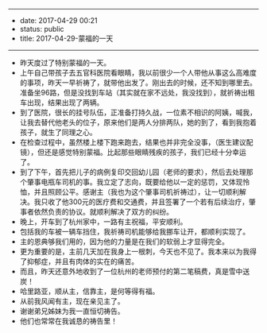 - --
- date: 2017-04-29 00:21
- status: public
- title: 2017-04-29-蒙福的一天
- --
- 昨天度过了特别蒙福的一天。
- 上午自己带孩子去五官科医院看眼睛，我以前很少一个人带他从事这么高难度的事项，昨天一早祈祷了，就带他出发了。刚出去的时候，还不知到哪里去。准备坐96路，但是没找到车站（其实就在家不远处，我没找到），就祈祷出租车出现，结果出现了两辆。
- 到了医院，很长的挂号队伍，正准备打持久战，一位素不相识的阿姨，喊我，让我去替代他老头的位子，原来他们是两人分排两队，她的到了，看到我抱着孩子，就生了同理之心。
- 在检查过程中，虽然楼上楼下跑来跑去，结果也并非完全没事，（医生建议配镜），但还是感觉特别蒙福。比起那些眼睛残疾的孩子，我们已经十分幸运了。
- 到了下午，首先把儿子的病例复印交回幼儿园（老师的要求），然后去处理那个肇事电瓶车司机的事。我立定了志向，既要给他以一定的惩罚，又体现怜恤，并且照顾公平。感谢主（我也为这个肇事司机祈祷过），让一切顺利解决。我只收了他300元的医疗费和交通费，并且签署了一个若有后续治疗，肇事者依然负责的协议。就顺利解决了双方的纠纷。
- 晚上，开车到了杭州家中，一路有主祝福，平安顺利。
- 包括我的车被一辆车挡住，我祈祷司机能够给我挪车让开，都顺利实现了。
- 主的恩典够我们用的，因为他的力量是在我们的软弱上才显得完全。
- 更为重要的是，主前几天加在我身上一根刺，今天也不见了。我本来以为我得了抑郁症，并且有肉体的实在的痛苦。
- 而且，昨天还意外地收到了一位杭州的老师预付的第二笔稿费，真是雪中送炭！
- 哈里路亚，顺从主，信靠主，是何等得有福。
- 从前我风闻有主，现在亲见主了。
- 谢谢弟兄姊妹为我一直恒切祷告。
- 他们也常常在我诚恳的祷告里！
